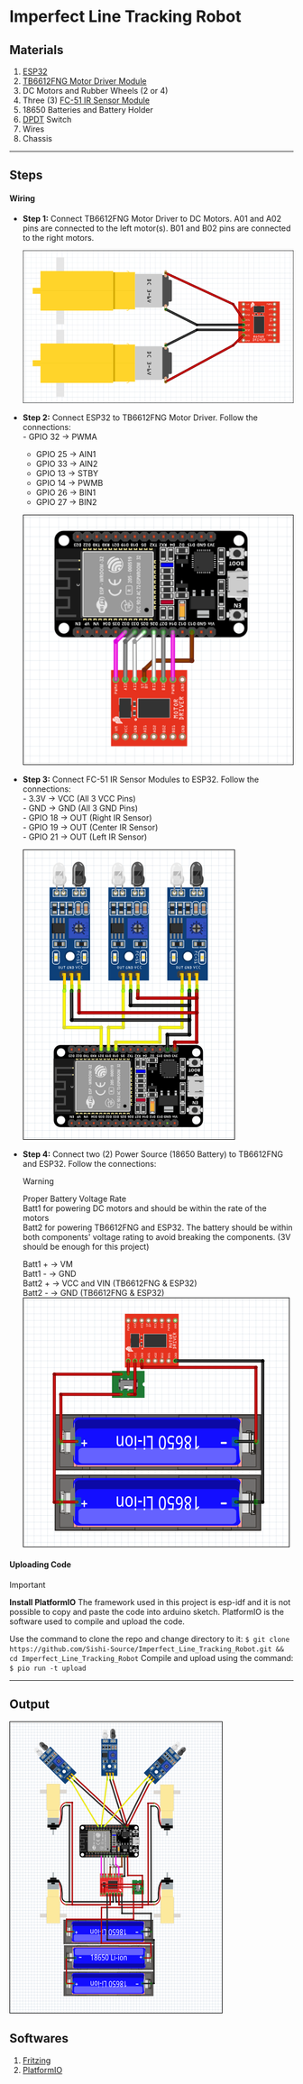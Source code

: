 # Imperfect Line Tracking Robot  
## Materials  
1. [ESP32](https://lastminuteengineers.com/getting-started-with-esp32/)  
2. [TB6612FNG Motor Driver Module](https://learn.sparkfun.com/tutorials/tb6612fng-hookup-guide/all)  
3. DC Motors and Rubber Wheels (2 or 4)  
4. Three (3) [FC-51 IR Sensor Module](https://microcontrollerslab.com/infrared-sensor-interfacing-arduino/)  
5. 18650 Batteries and Battery Holder  
6. [DPDT](https://www.mouser.com/datasheet/2/240/s-3050747.pdf) Switch  
7. Wires  
8. Chassis  
---  
## Steps  
#### Wiring  
- **Step 1:** Connect TB6612FNG Motor Driver to DC Motors. A01 and A02 pins are connected to the left motor(s). B01 and B02 pins are connected to the right motors.  

	![Diagrams/DCMotor-to-TB6612FNG.png](Diagrams/DCMotor-to-TB6612FNG.png)  
- **Step 2:** Connect ESP32 to TB6612FNG Motor Driver. Follow the connections:  
	  - GPIO 32 -> PWMA  
    - GPIO 25 -> AIN1  
    - GPIO 33 -> AIN2  
    - GPIO 13 -> STBY  
    - GPIO 14 -> PWMB  
    - GPIO 26 -> BIN1  
    - GPIO 27 -> BIN2  
    
	![Diagrams/TB6612FNG-to-ESP32.png](Diagrams/TB6612FNG-to-ESP32.png)  
- **Step 3:** Connect FC-51 IR Sensor Modules to ESP32. Follow the connections:  
	  - 3.3V      -> VCC (All 3 VCC Pins)  
	  - GND      -> GND (All 3 GND Pins)  
	  - GPIO 18 -> OUT (Right IR Sensor)  
	  - GPIO 19 -> OUT (Center IR Sensor)  
	  - GPIO 21 -> OUT (Left IR Sensor)  
	
	![Diagrams/IRSensors-to-ESP32.png](Diagrams/IRSensors-to-ESP32.png)  
- **Step 4:** Connect two (2) Power Source (18650 Battery) to TB6612FNG and ESP32. Follow the connections:  
	> [!WARNING]
  > Proper Battery Voltage Rate  
	> Batt1 for powering DC motors and should be within the rate of the motors  
	> Batt2 for powering TB6612FNG and ESP32. The battery should be within both components' voltage rating to avoid breaking the components. (3V should be enough for this project)  

	Batt1 + -> VM  
	Batt1 - -> GND  
	Batt2 + -> VCC and VIN (TB6612FNG & ESP32)  
	Batt2 - -> GND (TB6612FNG & ESP32)  
	![Diagrams/PowerSupply-to-ESP32-TB6612FNG.png](Diagrams/PowerSupply-to-ESP32-TB6612FNG.png) 
#### Uploading Code

> [!IMPORTANT]
> **Install PlatformIO**
> The framework used in this project is esp-idf and it is not possible to copy and paste the code into arduino sketch. PlatformIO is the software used to compile and upload the code.



Use the command to clone the repo and change directory to it:
	`$ git clone https://github.com/Sishi-Source/Imperfect_Line_Tracking_Robot.git && cd Imperfect_Line_Tracking_Robot`
Compile and upload using the command:
	`$ pio run -t upload`

---
## Output
![Diagrams/Output.png](Diagrams/Output.png)
## Softwares
1. [Fritzing](https://github.com/fritzing/fritzing-app)
2. [PlatformIO](https://platformio.org/)

